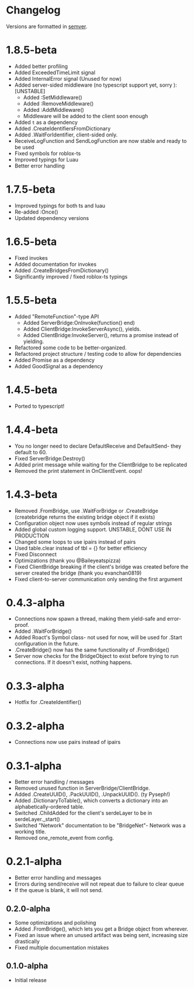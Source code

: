 # Changelog
Versions are formatted in [semver](https://semver.org/spec/v2.0.0.html).

# 1.8.5-beta
- Added better profiling
- Added ExceededTimeLimit signal
- Added InternalError signal (Unused for now)
- Added server-sided middleware (no typescript support yet, sorry ): [UNSTABLE]
	- Added :SetMiddleware()
	- Added :RemoveMiddleware()
	- Added :AddMiddleware()
	- Middleware will be added to the client soon enough
- Added ``t`` as a dependency
- Added .CreateIdentifiersFromDictionary
- Added .WaitForIdentifier, client-sided only.
- ReceiveLogFunction and SendLogFunction are now stable and ready to be used
- Fixed symbols for roblox-ts
- Improved typings for Luau
- Better error handling

# 1.7.5-beta
- Improved typings for both ts and luau
- Re-added :Once()
- Updated dependency versions

# 1.6.5-beta
- Fixed invokes
- Added documentation for invokes
- Added .CreateBridgesFromDictionary()
- Significantly improved / fixed roblox-ts typings

# 1.5.5-beta
- Added "RemoteFunction"-type API
	- Added ServerBridge:OnInvoke(function() end)
	- Added ClientBridge:InvokeServerAsync(), yields.
	- Added ClientBridge:InvokeServer(), returns a promise instead of yielding.
- Refactored some code to be better-organized.
- Refactored project structure / testing code to allow for dependencies
- Added Promise as a dependency
- Added GoodSignal as a dependency

# 1.4.5-beta
- Ported to typescript!

# 1.4.4-beta
- You no longer need to declare DefaultReceive and DefaultSend- they default to 60.
- Fixed ServerBridge:Destroy()
- Added print message while waiting for the ClientBridge to be replicated
- Removed the print statement in OnClientEvent. oops!

# 1.4.3-beta
- Removed .FromBridge, use .WaitForBridge or .CreateBridge (createbridge returns the existing bridge object if it exists)
- Configuration object now uses symbols instead of regular strings
- Added global custom logging support. UNSTABLE, DONT USE IN PRODUCTION
- Changed some loops to use ipairs instead of pairs
- Used table.clear instead of tbl = {} for better efficiency
- Fixed Disconnect
- Optimizations (thank you @Baileyeatspizza)
- Fixed ClientBridge breaking if the client's bridge was created before the server created the bridge (thank you evanchan0819)
- Fixed client-to-server communication only sending the first argument

# 0.4.3-alpha
- Connections now spawn a thread, making them yield-safe and error-proof.
- Added .WaitForBridge()
- Added Roact's Symbol class- not used for now, will be used for .Start configuration in the future.
- .CreateBridge() now has the same functionality of .FromBridge()
- Server now checks for the BridgeObject to exist before trying to run connections. If it doesn't exist, nothing happens.

# 0.3.3-alpha
- Hotfix for .CreateIdentifier()

# 0.3.2-alpha
- Connections now use pairs instead of ipairs

# 0.3.1-alpha
- Better error handling / messages
- Removed unused function in ServerBridge/ClientBridge.
- Added .CreateUUID(), .PackUUID(), .UnpackUUID(). (ty Pyseph!)
- Added .DictionaryToTable(), which converts a dictionary into an alphabetically-ordered table.
- Switched .ChildAdded for the client's serdeLayer to be in serdeLayer._start()
- Switched "Network" documentation to be "BridgeNet"- Network was a working title.
- Removed one_remote_event from config.

# 0.2.1-alpha
- Better error handling and messages
- Errors during send/receive will not repeat due to failure to clear queue
- If the queue is blank, it will not send. 

## 0.2.0-alpha
- Some optimizations and polishing
- Added .FromBridge(), which lets you get a Bridge object from wherever.
- Fixed an issue where an unused artifact was being sent, increasing size drastically
- Fixed multiple documentation mistakes

## 0.1.0-alpha
- Initial release